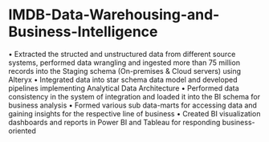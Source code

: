 # IMDB-Data-Warehousing-and-Business-Intelligence

•	Extracted the structed and unstructured data from different source systems, performed data wrangling and ingested more than 75 million records into the Staging schema (On-premises & Cloud servers) using Alteryx
•	Integrated data into star schema data model and developed pipelines implementing Analytical Data Architecture
•	Performed data consistency in the system of integration and loaded it into the BI schema for business analysis
•	Formed various sub data-marts for accessing data and gaining insights for the respective line of business
•	Created BI visualization dashboards and reports in Power BI and Tableau for responding business-oriented 
